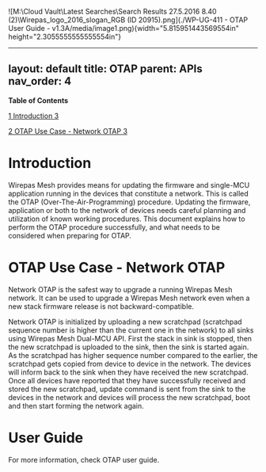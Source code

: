 ![M:\\Cloud Vault\\Latest Searches\\Search Results 27.5.2016 8.40
(2)\\Wirepas\_logo\_2016\_slogan\_RGB (ID
20915).png](./WP-UG-411 - OTAP User Guide - v1.3A/media/image1.png){width="5.815951443569554in"
height="2.3055555555555554in"}


---
layout: default
title: OTAP
parent: APIs
nav_order: 4
---

**Table of Contents**

[1 Introduction 3](#introduction)

[2 OTAP Use Case - Network OTAP 3](#otap-use-case---network-otap)

Introduction
============

Wirepas Mesh provides means for updating the firmware and single-MCU
application running in the devices that constitute a network. This is
called the OTAP (Over-The-Air-Programming) procedure. Updating the
firmware, application or both to the network of devices needs careful
planning and utilization of known working procedures. This document
explains how to perform the OTAP procedure successfully, and what needs
to be considered when preparing for OTAP.

OTAP Use Case - Network OTAP
============================

Network OTAP is the safest way to upgrade a running Wirepas Mesh
network. It can be used to upgrade a Wirepas Mesh network even when a
new stack firmware release is not backward-compatible.

Network OTAP is initialized by uploading a new scratchpad (scratchpad
sequence number is higher than the current one in the network) to all
sinks using Wirepas Mesh Dual-MCU API. First the stack in sink is
stopped, then the new scratchpad is uploaded to the sink, then the sink
is started again. As the scratchpad has higher sequence number compared
to the earlier, the scratchpad gets copied from device to device in the
network. The devices will inform back to the sink when they have
received the new scratchpad. Once all devices have reported that they
have successfully received and stored the new scratchpad, update command
is sent from the sink to the devices in the network and devices will
process the new scratchpad, boot and then start forming the network
again.

User Guide
==========

For more information, check OTAP user guide.
